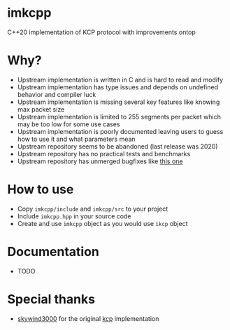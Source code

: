 # imkcpp
C++20 implementation of KCP protocol with improvements ontop

# Why?
- Upstream implementation is written in C and is hard to read and modify
- Upstream implementation has type issues and depends on undefined behavior and compiler luck
- Upstream implementation is missing several key features like knowing max packet size
- Upstream implementation is limited to 255 segments per packet which may be too low for some use cases
- Upstream implementation is poorly documented leaving users to guess how to use it and what parameters mean
- Upstream repository seems to be abandoned (last release was 2020)
- Upstream repository has no practical tests and benchmarks
- Upstream repository has unmerged bugfixes like [this one](https://github.com/skywind3000/kcp/pull/291)

# How to use
- Copy `imkcpp/include` and `imkcpp/src` to your project
- Include `imkcpp.hpp` in your source code
- Create and use `imkcpp` object as you would use `ikcp` object

# Documentation
- TODO

# Special thanks
- [skywind3000](https://github.com/skywind3000) for the original [kcp](https://github.com/skywind3000/kcp) implementation